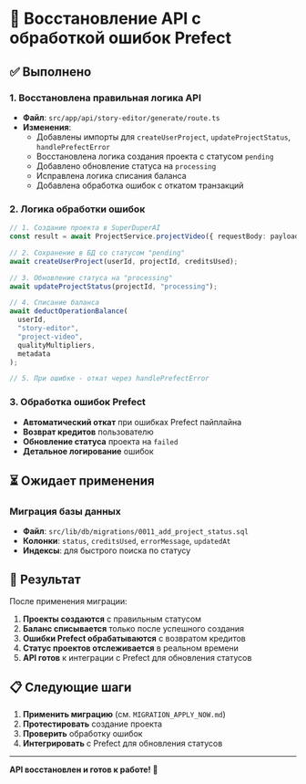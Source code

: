 # 🔧 Восстановление API с обработкой ошибок Prefect

## ✅ Выполнено

### 1. Восстановлена правильная логика API

- **Файл**: `src/app/api/story-editor/generate/route.ts`
- **Изменения**:
  - Добавлены импорты для `createUserProject`, `updateProjectStatus`, `handlePrefectError`
  - Восстановлена логика создания проекта с статусом `pending`
  - Добавлено обновление статуса на `processing`
  - Исправлена логика списания баланса
  - Добавлена обработка ошибок с откатом транзакций

### 2. Логика обработки ошибок

```typescript
// 1. Создание проекта в SuperDuperAI
const result = await ProjectService.projectVideo({ requestBody: payload });

// 2. Сохранение в БД со статусом "pending"
await createUserProject(userId, projectId, creditsUsed);

// 3. Обновление статуса на "processing"
await updateProjectStatus(projectId, "processing");

// 4. Списание баланса
await deductOperationBalance(
  userId,
  "story-editor",
  "project-video",
  qualityMultipliers,
  metadata
);

// 5. При ошибке - откат через handlePrefectError
```

### 3. Обработка ошибок Prefect

- **Автоматический откат** при ошибках Prefect пайплайна
- **Возврат кредитов** пользователю
- **Обновление статуса** проекта на `failed`
- **Детальное логирование** ошибок

## ⏳ Ожидает применения

### Миграция базы данных

- **Файл**: `src/lib/db/migrations/0011_add_project_status.sql`
- **Колонки**: `status`, `creditsUsed`, `errorMessage`, `updatedAt`
- **Индексы**: для быстрого поиска по статусу

## 🎯 Результат

После применения миграции:

1. **Проекты создаются** с правильным статусом
2. **Баланс списывается** только после успешного создания
3. **Ошибки Prefect обрабатываются** с возвратом кредитов
4. **Статус проектов отслеживается** в реальном времени
5. **API готов** к интеграции с Prefect для обновления статусов

## 📋 Следующие шаги

1. **Применить миграцию** (см. `MIGRATION_APPLY_NOW.md`)
2. **Протестировать** создание проекта
3. **Проверить** обработку ошибок
4. **Интегрировать** с Prefect для обновления статусов

---

**API восстановлен и готов к работе! 🚀**


